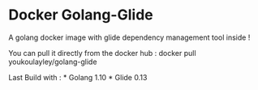 # Docker Golang-Glide

A golang docker image with glide dependency management tool inside !

You can pull it directly from the docker hub : docker pull youkoulayley/golang-glide

Last Build with : 
    * Golang 1.10
    * Glide 0.13